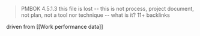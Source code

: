 > PMBOK 4.5.1.3
> this file is lost -- this is not process, project document, not plan, not a tool nor technique -- what is it?
> 11+ backlinks

driven from [[Work performance data]]

